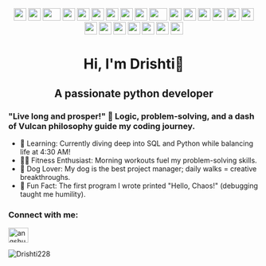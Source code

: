 <div align="center">
    <a href="https://www.youtube.com/watch?v=dQw4w9WgXcQ" target="_blank"><img src="https://cultofthepartyparrot.com/parrots/hd/githubparrot.gif" width="25" height="25"/></a>
    <a href="https://www.youtube.com/watch?v=dQw4w9WgXcQ" target="_blank"><img src="https://cultofthepartyparrot.com/flags/hd/iranparrot.gif" width="25" height="25"/></a>
    <a href="https://www.youtube.com/watch?v=dQw4w9WgXcQ" target="_blank"><img src="https://cultofthepartyparrot.com/parrots/asyncparrot.gif" width="36" height="25"/></a>
    <a href="https://www.youtube.com/watch?v=dQw4w9WgXcQ" target="_blank"><img src="https://cultofthepartyparrot.com/parrots/hd/60fpsparrot.gif" width="25" height="25"/></a>
    <a href="https://www.youtube.com/watch?v=dQw4w9WgXcQ" target="_blank"><img src="https://cultofthepartyparrot.com/parrots/hd/jumpingparrot.gif" width="25" height="25"/></a>
    <a href="https://www.youtube.com/watch?v=dQw4w9WgXcQ" target="_blank"><img src="https://cultofthepartyparrot.com/parrots/hd/opensourceparrot.gif" width="25" height="25"/></a>
    <a href="https://www.youtube.com/watch?v=dQw4w9WgXcQ" target="_blank"><img src="https://cultofthepartyparrot.com/parrots/hd/dealwithitnowparrot.gif" width="25" height="25"/></a>
    <a href="https://www.youtube.com/watch?v=dQw4w9WgXcQ" target="_blank"><img src="https://cultofthepartyparrot.com/parrots/hd/hypnoparrotlight.gif" width="25" height="25"/></a>
    <a href="https://www.youtube.com/watch?v=dQw4w9WgXcQ" target="_blank"><img src="https://cultofthepartyparrot.com/parrots/databaseparrot.gif" width="25" height="25"/></a>
    <a href="https://www.youtube.com/watch?v=dQw4w9WgXcQ" target="_blank"><img src="https://cultofthepartyparrot.com/parrots/fixparrot.gif" width="36" height="25"/></a>
    <a href="https://www.youtube.com/watch?v=dQw4w9WgXcQ" target="_blank"><img src="https://cultofthepartyparrot.com/parrots/hd/laptop_parrot.gif" width="25" height="25"/></a>
    <a href="https://www.youtube.com/watch?v=dQw4w9WgXcQ" target="_blank"><img src="https://cultofthepartyparrot.com/parrots/hd/spinningparrot.gif" width="25" height="25"/></a>
    <a href="https://www.youtube.com/watch?v=dQw4w9WgXcQ" target="_blank"><img src="https://cultofthepartyparrot.com/parrots/hd/levitationparrot.gif" width="25" height="25"/></a>
    <a href="https://www.youtube.com/watch?v=dQw4w9WgXcQ" target="_blank"><img src="https://cultofthepartyparrot.com/parrots/hd/meldparrot.gif" width="25" height="25"/></a>
    <a href="https://www.youtube.com/watch?v=dQw4w9WgXcQ" target="_blank"><img src="https://cultofthepartyparrot.com/parrots/slomoparrot.gif" width="25" height="25"/></a>
    <a href="https://www.youtube.com/watch?v=dQw4w9WgXcQ" target="_blank"><img src="https://cultofthepartyparrot.com/parrots/hd/moonwalkingparrot.gif" width="25" height="25"/></a>
    <a href="https://www.youtube.com/watch?v=dQw4w9WgXcQ" target="_blank"><img src="https://cultofthepartyparrot.com/parrots/hd/stableparrot.gif" width="25" height="25"/></a>
    <a href="https://www.youtube.com/watch?v=dQw4w9WgXcQ" target="_blank"><img src="https://cultofthepartyparrot.com/parrots/hd/scienceparrot.gif" width="25" height="25"/></a>
    <a href="https://www.youtube.com/watch?v=dQw4w9WgXcQ" target="_blank"><img src="https://cultofthepartyparrot.com/parrots/hd/pirateparrot.gif" width="25" height="25"/></a>
    <a href="https://www.youtube.com/watch?v=dQw4w9WgXcQ" target="_blank"><img src="https://cultofthepartyparrot.com/parrots/hd/footballparrot.gif" width="25" height="25"/></a>
    <a href="https://www.youtube.com/watch?v=dQw4w9WgXcQ" target="_blank"><img src="https://cultofthepartyparrot.com/parrots/hd/illuminatiparrot.gif" width="25" height="25"/></a>
    <a href="https://www.youtube.com/watch?v=dQw4w9WgXcQ" target="_blank"><img src="https://cultofthepartyparrot.com/parrots/hd/hypnoparrotdark.gif" width="25" height="25"/></a>
    <a href="https://www.youtube.com/watch?v=dQw4w9WgXcQ" target="_blank"><img src="https://cultofthepartyparrot.com/parrots/hd/mustacheparrot.gif" width="25" height="25"/></a>
</div>


<h1 align="center">Hi, I'm Drishti🖖</h1>

<h2 align="center">A passionate python developer </h2>

<h3>"Live long and prosper!" 🖖 Logic, problem-solving, and a dash of Vulcan philosophy guide my coding journey.</h3>

- 🌱 Learning: Currently diving deep into SQL and Python while balancing life at 4:30 AM!
- 🏋️‍♀️ Fitness Enthusiast: Morning workouts fuel my problem-solving skills.
- 🐾 Dog Lover: My dog is the best project manager; daily walks = creative breakthroughs.
- 🧠 Fun Fact: The first program I wrote printed "Hello, Chaos!" (debugging taught me humility).

<h3 align="left">Connect with me:</h3>
<p align="left">
<a href="https://www.linkedin.com/in/drishti-csml/" target="blank"><img align="center" src="https://raw.githubusercontent.com/rahuldkjain/github-profile-readme-generator/master/src/images/icons/Social/linked-in-alt.svg" alt="angshu-majumdar-4ab3361a6" height="30" width="40" /></a>
</p>


<p><img align="left" src="https://github-readme-stats.vercel.app/api/top-langs?username=Drishti228&show_icons=true&locale=en&layout=compact" alt="Drishti228" /></p>

